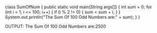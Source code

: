 class SumOfNum 
 {
 public static void main(String args[]) 
 {
 int sum = 0;
 for (int i = 1; i <= 100; i++) 
 {
 if (i % 2 != 0) 
 {
 sum = sum + i;
 }
 }
 System.out.println("The Sum Of 100 Odd Numbers are:" + sum);
 }
 }


OUTPUT:
The Sum Of 100 Odd Numbers are:2500
